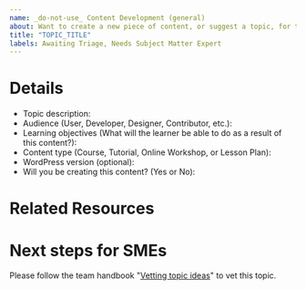 ```yaml
---
name: _do-not-use_ Content Development (general)
about: Want to create a new piece of content, or suggest a topic, for the Learn.WordPress.org website? Start here!
title: "TOPIC_TITLE"
labels: Awaiting Triage, Needs Subject Matter Expert
---
```


# Details
<!-- 
Replace TOPIC_TITLE in the issue title to the topic title you are proposing.
Then, share as much information about your idea as you can by filling out these items.
A team member will review the proposal and share next steps.

You'll find guidance about using this issue template at _handbook_link_.
-->

- Topic description: 
- Audience (User, Developer, Designer, Contributor, etc.): 
- Learning objectives (What will the learner be able to do as a result of this content?): 
- Content type (Course, Tutorial, Online Workshop, or Lesson Plan): 
- WordPress version (optional): 
- Will you be creating this content? (Yes or No): 

# Related Resources
<!--
List links that would be useful to reference when developing this content.
Related resources can be found on Learn WordPress, HelpHub, DevHub, GitHub Gutenberg Issues, DevNotes, etc.
-->


# Next steps for SMEs
Please follow the team handbook "[Vetting topic ideas](https://make.wordpress.org/training/handbook/training-team-how-to-guides/vetting-topic-ideas/)" to vet this topic.

